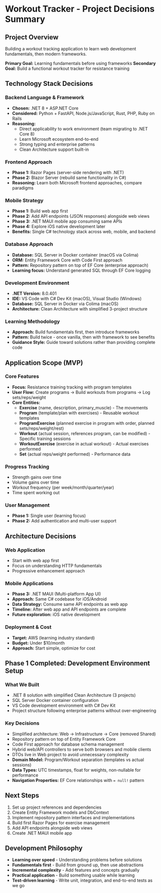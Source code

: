 # Workout Tracker - Project Decisions Summary

## Project Overview
Building a workout tracking application to learn web development fundamentals, then modern frameworks.

**Primary Goal:** Learning fundamentals before using frameworks
**Secondary Goal:** Build a functional workout tracker for resistance training

## Technology Stack Decisions

### Backend Language & Framework
- **Chosen:** .NET 8 + ASP.NET Core
- **Considered:** Python + FastAPI, Node.js/JavaScript, Rust, PHP, Ruby on Rails
- **Reasoning:** 
  - Direct applicability to work environment (team migrating to .NET Core 8)
  - Learn Microsoft ecosystem end-to-end
  - Strong typing and enterprise patterns
  - Clean Architecture support built-in

### Frontend Approach
- **Phase 1:** Razor Pages (server-side rendering with .NET)
- **Phase 2:** Blazor Server (rebuild same functionality in C#)
- **Reasoning:** Learn both Microsoft frontend approaches, compare paradigms

### Mobile Strategy
- **Phase 1:** Build web app first
- **Phase 2:** Add API endpoints (JSON responses) alongside web views
- **Phase 3:** .NET MAUI mobile app consuming same APIs
- **Phase 4:** Explore iOS native development later
- **Benefits:** Single C# technology stack across web, mobile, and backend

### Database Approach
- **Database:** SQL Server in Docker container (macOS via Colima)
- **ORM:** Entity Framework Core with Code First approach
- **Pattern:** Repository pattern on top of EF Core (enterprise approach)
- **Learning focus:** Understand generated SQL through EF Core logging

### Development Environment
- **.NET Version:** 8.0.401
- **IDE:** VS Code with C# Dev Kit (macOS), Visual Studio (Windows)
- **Database:** SQL Server in Docker via Colima (macOS)
- **Architecture:** Clean Architecture with simplified 3-project structure

### Learning Methodology
- **Approach:** Build fundamentals first, then introduce frameworks
- **Pattern:** Build twice - once vanilla, then with framework to see benefits
- **Guidance Style:** Guide toward solutions rather than providing complete code

## Application Scope (MVP)

### Core Features
- **Focus:** Resistance training tracking with program templates
- **User Flow:** Create programs → Build workouts from programs → Log sets/reps/weight
- **Core Entities:** 
  - **Exercise** (name, description, primary_muscle) - The movements
  - **Program** (template/plan with exercises) - Reusable workout templates
  - **ProgramExercise** (planned exercise in program with order, planned sets/reps/weight/rest)
  - **Workout** (actual session, references program, can be modified) - Specific training sessions
  - **WorkoutExercise** (exercise in actual workout) - Actual exercises performed
  - **Set** (actual reps/weight performed) - Performance data

### Progress Tracking
- Strength gains over time
- Volume gains over time  
- Workout frequency (per week/month/quarter/year)
- Time spent working out

### User Management
- **Phase 1:** Single user (learning focus)
- **Phase 2:** Add authentication and multi-user support

## Architecture Decisions

### Web Application
- Start with web app first
- Focus on understanding HTTP fundamentals
- Progressive enhancement approach

### Mobile Applications  
- **Phase 3:** .NET MAUI (Multi-platform App UI)
- **Approach:** Same C# codebase for iOS/Android
- **Data Strategy:** Consume same API endpoints as web app
- **Timeline:** After web app and API endpoints are complete
- **Future exploration:** iOS native development

### Deployment & Cost
- **Target:** AWS (learning industry standard)
- **Budget:** Under $10/month
- **Approach:** Start simple, optimize for cost

## Phase 1 Completed: Development Environment Setup

### What We Built
- .NET 8 solution with simplified Clean Architecture (3 projects)
- SQL Server Docker container configuration
- VS Code development environment with C# Dev Kit
- Project structure following enterprise patterns without over-engineering

### Key Decisions
- Simplified architecture: Web → Infrastructure → Core (removed Shared)
- Repository pattern on top of Entity Framework Core
- Code First approach for database schema management
- Hybrid web/API controllers to serve both browsers and mobile clients
- DTOs live in Web project to avoid unnecessary complexity
- **Domain Model:** Program/Workout separation (templates vs actual sessions)
- **Data Types:** UTC timestamps, float for weights, non-nullable for performance
- **Navigation Properties:** EF Core relationships with `= null!` pattern

## Next Steps
1. Set up project references and dependencies
2. Create Entity Framework models and DbContext
3. Implement repository pattern interfaces and implementations
4. Build first Razor Pages for exercise management
5. Add API endpoints alongside web views
6. Create .NET MAUI mobile app

## Development Philosophy
- **Learning over speed** - Understanding problems before solutions
- **Fundamentals first** - Build from ground up, then use abstractions
- **Incremental complexity** - Add features and concepts gradually
- **Practical application** - Build something usable while learning
- **Test-driven learning** - Write unit, integration, and end-to-end tests as we go